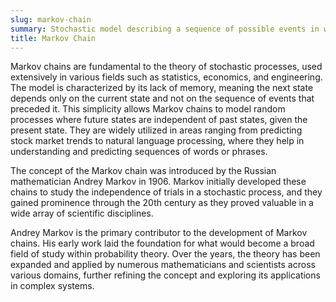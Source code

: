 ```yaml
---
slug: markov-chain
summary: Stochastic model describing a sequence of possible events in which the probability of each event depends only on the state attained in the previous event.
title: Markov Chain
---
```


Markov chains are fundamental to the theory of stochastic processes, used extensively in various fields such as statistics, economics, and engineering. The model is characterized by its lack of memory, meaning the next state depends only on the current state and not on the sequence of events that preceded it. This simplicity allows Markov chains to model random processes where future states are independent of past states, given the present state. They are widely utilized in areas ranging from predicting stock market trends to natural language processing, where they help in understanding and predicting sequences of words or phrases.

The concept of the Markov chain was introduced by the Russian mathematician Andrey Markov in 1906. Markov initially developed these chains to study the independence of trials in a stochastic process, and they gained prominence through the 20th century as they proved valuable in a wide array of scientific disciplines.

Andrey Markov is the primary contributor to the development of Markov chains. His early work laid the foundation for what would become a broad field of study within probability theory. Over the years, the theory has been expanded and applied by numerous mathematicians and scientists across various domains, further refining the concept and exploring its applications in complex systems.